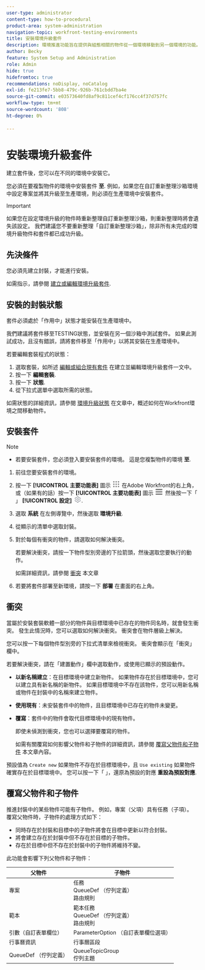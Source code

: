 ```yaml
---
user-type: administrator
content-type: how-to-procedural
product-area: system-administration
navigation-topic: workfront-testing-environments
title: 安裝環境升級套件
description: 環境推進功能旨在提供與組態相關的物件從一個環境移動到另一個環境的功能。 瞭解如何將環境升級套件安裝至目標環境。
author: Becky
feature: System Setup and Administration
role: Admin
hide: true
hidefromtoc: true
recommendations: noDisplay, noCatalog
exl-id: fe213fe7-5bb8-479c-926b-761cbdd7ba4e
source-git-commit: e03573640fd8af9c811cef4cf176cc4f37d757fc
workflow-type: tm+mt
source-wordcount: '808'
ht-degree: 0%

---
```


# 安裝環境升級套件

建立套件後，您可以在不同的環境中安裝它。

您必須在要複製物件的環境中安裝套件 **至**. 例如，如果您在自訂重新整理沙箱環境中設定專案並將其升級至生產環境，則必須在生產環境中安裝套件。

>[!IMPORTANT]
>
>如果您在設定環境升級的物件時重新整理自訂重新整理沙箱，則重新整理時將會遺失該設定。 我們建議您不要重新整理「自訂重新整理沙箱」，除非所有未完成的環境升級物件和套件都已成功升級。

## 先決條件

您必須先建立封裝，才能進行安裝。

如需指示，請參閱 [建立或編輯環境升級套件](/help/quicksilver/administration-and-setup/set-up-workfront/workfront-testing-environments/environment-promotion-create-package.md).

## 安裝的封裝狀態

套件必須處於「作用中」狀態才能安裝在生產環境中。

我們建議將套件移至TESTING狀態，並安裝在另一個沙箱中測試套件。  如果此測試成功，且沒有錯誤，請將套件移至「作用中」以將其安裝在生產環境中。

若要編輯套裝程式的狀態：

1. 選取套裝，如所述  [編輯或組合現有套件](/help/quicksilver/administration-and-setup/set-up-workfront/workfront-testing-environments/environment-promotion-create-package.md#create-or-edit-an-environment-promotion-package) 在建立並編輯環境升級套件一文中。
1. 按一下 **編輯套裝**.
1. 按一下 **狀態**.
1. 從下拉式選單中選取所需的狀態。

如需狀態的詳細資訊，請參閱 [環境升級狀態](/help/quicksilver/administration-and-setup/set-up-workfront/workfront-testing-environments/environment-promotion-in-wf.md#environment-promotion-statuses) 在文章中，概述如何在Workfront環境之間移動物件。

## 安裝套件

>[!NOTE]
>
>* 若要安裝套件，您必須登入要安裝套件的環境。 這是您複製物件的環境 **至**.

1. 前往您要安裝套件的環境。
1. 按一下 **[!UICONTROL 主要功能表]** 圖示 ![主要功能表](/help/_includes/assets/main-menu-icon.png) 在Adobe Workfront的右上角，或（如果有的話）按一下 **[!UICONTROL 主要功能表]** 圖示 ![主要功能表](/help/_includes/assets/main-menu-icon-left-nav.png) 然後按一下「 」 **[!UICONTROL 設定]** ![「設定」圖示](/help/_includes/assets/gear-icon-setup.png).
1. 選取 **系統** 在左側導覽中，然後選取 **環境升級**.
1. 從顯示的清單中選取封裝。
1. 對於每個有衝突的物件，請選取如何解決衝突。

   若要解決衝突，請按一下物件型別旁邊的下拉箭頭，然後選取您要執行的動作。

   如需詳細資訊，請參閱 [衝突](#collisions) 本文章
1. 若要將套件部署至新環境，請按一下 **部署** 在畫面的右上角。

## 衝突

當屬於安裝套裝軟體一部分的物件與目標環境中已存在的物件同名時，就會發生衝突。 發生此情況時，您可以選取如何解決衝突。 衝突會在物件層級上解決。

您可以按一下每個物件型別旁的下拉式清單來檢視衝突。 衝突會顯示在「衝突」欄中。

若要解決衝突，請在「建置動作」欄中選取動作，或使用已顯示的預設動作。

* **以新名稱建立**：在目標環境中建立新物件。 如果物件存在於目標環境中，您可以建立具有新名稱的新物件。 如果目標環境中不存在該物件，您可以用新名稱或物件在封裝中的名稱來建立物件。
* **使用現有**：未安裝套件中的物件，且目標環境中已存在的物件未變更。
* **覆寫**：套件中的物件會取代目標環境中的現有物件。

  即使未偵測到衝突，您也可以選擇要覆寫的物件。

  如需有關覆寫如何影響父物件和子物件的詳細資訊，請參閱 [覆寫父物件和子物件](#overwriting-parent-and-child-objects) 本文章內容。
<!--
* Do not use: The object in the package is not installed in the target environment. If you select Do not use, an error message will appear detailing how this choice will affect other objects or fields.
-->

預設值為 `Create new` 如果物件不存在於目標環境中，且 `Use existing` 如果物件確實存在於目標環境中。 您可以按一下「 」，還原為預設的對應 **重設為預設對應**.

## 覆寫父物件和子物件

推進封裝中的某些物件可能有子物件。 例如，專案（父項）具有任務（子項）。 覆寫父物件時，子物件的處理方式如下：

* 同時存在於封裝和目標中的子物件將會在目標中更新以符合封裝。
* 將會建立存在於封裝中但不存在於目標的子物件。
* 存在於目標中但不存在於封裝中的子物件將維持不變。

此功能會影響下列父物件和子物件：

| 父物件 | 子物件 |
|---|---|
| 專案 | 任務<br>QueueDef （佇列定義）<br>路由規則 |
| 範本 | 範本任務<br>QueueDef （佇列定義）<br>路由規則 |
| 引數（自訂表單欄位） | ParameterOption （自訂表單欄位選項） |
| 行事曆資訊 | 行事曆區段 |
| QueueDef （佇列定義） | QueueTopicGroup<br>佇列主題 |

